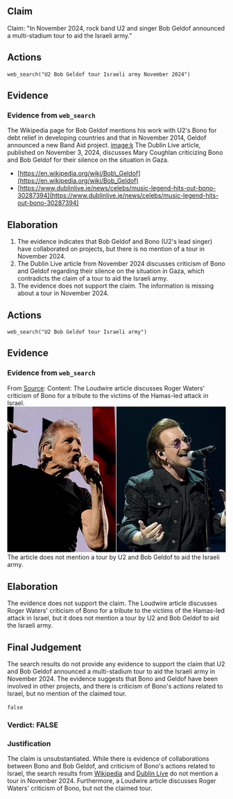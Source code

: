 ## Claim
Claim: "In November 2024, rock band U2 and singer Bob Geldof announced a multi-stadium tour to aid the Israeli army."

## Actions
```
web_search("U2 Bob Geldof tour Israeli army November 2024")
```

## Evidence
### Evidence from `web_search`
The Wikipedia page for Bob Geldof mentions his work with U2's Bono for debt relief in developing countries and that in November 2014, Geldof announced a new Band Aid project. <image:k> The Dublin Live article, published on November 3, 2024, discusses Mary Coughlan criticizing Bono and Bob Geldof for their silence on the situation in Gaza.

*   [https://en.wikipedia.org/wiki/Bob\_Geldof](https://en.wikipedia.org/wiki/Bob_Geldof)
*   [https://www.dublinlive.ie/news/celebs/music-legend-hits-out-bono-30287394](https://www.dublinlive.ie/news/celebs/music-legend-hits-out-bono-30287394)


## Elaboration
1.  The evidence indicates that Bob Geldof and Bono (U2's lead singer) have collaborated on projects, but there is no mention of a tour in November 2024.
2.  The Dublin Live article from November 2024 discusses criticism of Bono and Geldof regarding their silence on the situation in Gaza, which contradicts the claim of a tour to aid the Israeli army.
3.  The evidence does not support the claim. The information is missing about a tour in November 2024.


## Actions
```
web_search("U2 Bob Geldof tour Israeli army")
```

## Evidence
### Evidence from `web_search`
From [Source](https://loudwire.com/roger-waters-calls-out-u2-bono-israel-tribute/): 
Content: The Loudwire article discusses Roger Waters' criticism of Bono for a tribute to the victims of the Hamas-led attack in Israel. ![image 12679](media/2025-08-31_14-35-1756650917-215691.jpg) The article does not mention a tour by U2 and Bob Geldof to aid the Israeli army.


## Elaboration
The evidence does not support the claim. The Loudwire article discusses Roger Waters' criticism of Bono for a tribute to the victims of the Hamas-led attack in Israel, but it does not mention a tour by U2 and Bob Geldof to aid the Israeli army.


## Final Judgement
The search results do not provide any evidence to support the claim that U2 and Bob Geldof announced a multi-stadium tour to aid the Israeli army in November 2024. The evidence suggests that Bono and Geldof have been involved in other projects, and there is criticism of Bono's actions related to Israel, but no mention of the claimed tour.

`false`

### Verdict: FALSE

### Justification
The claim is unsubstantiated. While there is evidence of collaborations between Bono and Bob Geldof, and criticism of Bono's actions related to Israel, the search results from [Wikipedia](https://en.wikipedia.org/wiki/Bob_Geldof) and [Dublin Live](https://www.dublinlive.ie/news/celebs/music-legend-hits-out-bono-30287394) do not mention a tour in November 2024. Furthermore, a Loudwire article discusses Roger Waters' criticism of Bono, but not the claimed tour.
